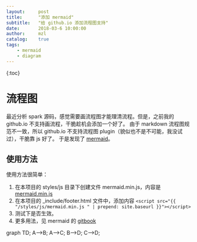```yaml
---          
layout:     post
title:      "添加 mermaid"
subtitle:   "给 github.io 添加流程图支持" 
date:       2018-03-6 10:00:00
author:     mzl 
catalog:    true
tags:        
    - mermaid
    - diagram 
---          
```

             
{:toc}       
# 流程图

最近分析 spark 源码，感觉需要画流程图才能理清流程。但是，之前我的 github.io 不支持画流程，干脆趁机会添加一个好了。
由于 markdown 流程图规范不一致，所以 github.io 不支持流程图 plugin（貌似也不是不可能，我没试过），干脆靠 js 好了。
于是发现了 [mermaid](!https://github.com/knsv/mermaid)。
## 使用方法
使用方法很简单：
1. 在本项目的 styles/js 目录下创建文件 mermaid.min.js，内容是[mermaid.min.js](!https://unpkg.com/mermaid@7.1.2/dist/mermaid.min.js)
2. 在本项目的 _include/footer.html 文件中，添加内容 `<script src="{{ "/styles/js/mermaid.min.js " | prepend: site.baseurl }}"></script>`
3. 测试下是否生效。
4. 更多用法，见 mermaid 的 [gitbook](!https://mermaidjs.github.io/)

<div class="mermaid">
graph TD; 
    A-->B;
    A-->C;
    B-->D;
    C-->D;                                                                                               
</div> 
